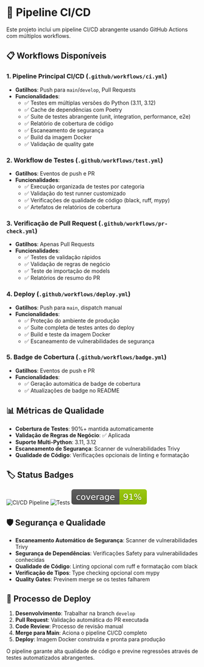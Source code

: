 # 🚀 Pipeline CI/CD

Este projeto inclui um pipeline CI/CD abrangente usando GitHub Actions com múltiplos workflows.

## 📋 Workflows Disponíveis

### 1. **Pipeline Principal CI/CD** (`.github/workflows/ci.yml`)

- **Gatilhos**: Push para `main`/`develop`, Pull Requests
- **Funcionalidades**:
  - ✅ Testes em múltiplas versões do Python (3.11, 3.12)
  - ✅ Cache de dependências com Poetry
  - ✅ Suite de testes abrangente (unit, integration, performance, e2e)
  - ✅ Relatório de cobertura de código
  - ✅ Escaneamento de segurança
  - ✅ Build da imagem Docker
  - ✅ Validação de quality gate

### 2. **Workflow de Testes** (`.github/workflows/test.yml`)

- **Gatilhos**: Eventos de push e PR
- **Funcionalidades**:
  - ✅ Execução organizada de testes por categoria
  - ✅ Validação do test runner customizado
  - ✅ Verificações de qualidade de código (black, ruff, mypy)
  - ✅ Artefatos de relatórios de cobertura

### 3. **Verificação de Pull Request** (`.github/workflows/pr-check.yml`)

- **Gatilhos**: Apenas Pull Requests
- **Funcionalidades**:
  - ✅ Testes de validação rápidos
  - ✅ Validação de regras de negócio
  - ✅ Teste de importação de models
  - ✅ Relatórios de resumo do PR

### 4. **Deploy** (`.github/workflows/deploy.yml`)

- **Gatilhos**: Push para `main`, dispatch manual
- **Funcionalidades**:
  - ✅ Proteção do ambiente de produção
  - ✅ Suite completa de testes antes do deploy
  - ✅ Build e teste da imagem Docker
  - ✅ Escaneamento de vulnerabilidades de segurança

### 5. **Badge de Cobertura** (`.github/workflows/badge.yml`)

- **Gatilhos**: Eventos de push e PR
- **Funcionalidades**:
  - ✅ Geração automática de badge de cobertura
  - ✅ Atualizações de badge no README

## 📊 Métricas de Qualidade

- **Cobertura de Testes**: 90%+ mantida automaticamente
- **Validação de Regras de Negócio**: ✅ Aplicada
- **Suporte Multi-Python**: 3.11, 3.12
- **Escaneamento de Segurança**: Scanner de vulnerabilidades Trivy
- **Qualidade de Código**: Verificações opcionais de linting e formatação

## 🏷️ Status Badges

![CI/CD Pipeline](https://github.com/ju-c-lopes/microservico-acompanhamento/actions/workflows/ci.yml/badge.svg)
![Tests](https://github.com/ju-c-lopes/microservico-acompanhamento/actions/workflows/test.yml/badge.svg)
![Coverage](coverage.svg)

## 🛡️ Segurança e Qualidade

- **Escaneamento Automático de Segurança**: Scanner de vulnerabilidades Trivy
- **Segurança de Dependências**: Verificações Safety para vulnerabilidades conhecidas
- **Qualidade de Código**: Linting opcional com ruff e formatação com black
- **Verificação de Tipos**: Type checking opcional com mypy
- **Quality Gates**: Previnem merge se os testes falharem

## 🚀 Processo de Deploy

1. **Desenvolvimento**: Trabalhar na branch `develop`
2. **Pull Request**: Validação automática do PR executada
3. **Code Review**: Processo de revisão manual
4. **Merge para Main**: Aciona o pipeline CI/CD completo
5. **Deploy**: Imagem Docker construída e pronta para produção

O pipeline garante alta qualidade de código e previne regressões através de testes automatizados abrangentes.
